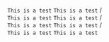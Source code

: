 ﻿```This is a test``` ```This is a test```
/  
 ```This is a test``` ```This is a test```
/  
```This is a test``` ```This is a test``` 
/  
 ```This is a test``` ```This is a test``` 
